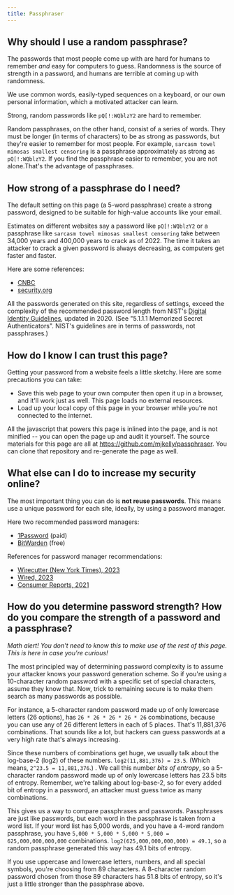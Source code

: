```yaml
---
title: Passphraser
---
```

## Why should I use a random passphrase?

The passwords that most people come up with are hard for humans to remember _and_ easy for computers to guess. Randomness is the source of strength in a password, and humans are terrible at coming up with randomness.

We use common words, easily-typed sequences on a keyboard, or our own personal information, which a motivated attacker can learn.

Strong, random passwords like `pQ[!:WQblzY2` are hard to remember.

Random passphrases, on the other hand, consist of a series of words. They must be longer (in terms of characters) to be as strong as passwords, but they're easier to remember for most people. For example, `sarcasm towel mimosas smallest censoring` is a passphrase approximately as strong as `pQ[!:WQblzY2`. If you find the passphrase easier to remember, you are not alone.That's the advantage of passphrases.

## How strong of a passphrase do I need?

The default setting on this page (a 5-word passphrase) create a strong
password, designed to be suitable for high-value accounts like your email.

Estimates on different websites say a password like `pQ[!:WQblzY2` or a
passphrase like `sarcasm towel mimosas smallest censoring` take between 34,000
years and 400,000 years to crack as of 2022. The time it takes an attacker to
crack a given password is always decreasing, as computers get faster and
faster.

Here are some references:

- [CNBC](https://www.cnbc.com/2022/03/20/study-if-your-passwords-are-less-than-8-characters-long-change-them.html)
- [security.org](https://www.security.org/how-secure-is-my-password/)

All the passwords generated on this site, regardless of settings, exceed the
complexity of the recommended password length from NIST's [Digital Identity
Guidelines](https://pages.nist.gov/800-63-3/sp800-63b.html), updated in 2020.
(See "5.1.1.1 Memorized Secret Authenticators". NIST's guidelines are in terms
of passwords, not passphrases.)

## How do I know I can trust this page?

Getting your password from a website feels a little sketchy. Here are some precautions you can take:

- Save this web page to your own computer then open it up in a browser, and it'll work just as well. This page loads no external resources.
- Load up your local copy of this page in your browser while you're not connected to the internet.

All the javascript that powers this page is inlined into the page, and is not minified -- you can open the page up and audit it yourself. The source materials for this page are all at <https://github.com/mjkelly/passphraser>. You can clone that repository and re-generate the page as well.

## What else can I do to increase my security online?

The most important thing you can do is **not reuse passwords**. This means use
a unique password for each site, ideally, by using a password
manager.

Here two recommended password managers:
- [1Password](https://1password.com/) (paid)
- [BitWarden](https://bitwarden.com/) (free)

References for password manager recommendations:
- [Wirecutter (New York Times), 2023](https://www.nytimes.com/wirecutter/reviews/best-password-managers/)
- [Wired, 2023](https://www.wired.com/story/best-password-managers/)
- [Consumer Reports, 2021](https://www.consumerreports.org/electronics-computers/password-managers/best-password-managers-review-digital-security-privacy-ease-of-use-a7337649384/)

## How do you determine password strength? How do you compare the strength of a password and a passphrase?

_Math alert! You don't need to know this to make use of the rest of this page.
This is here in case you're curious!_

The most principled way of determining password complexity is to assume your attacker knows your password generation scheme. So if you're using a 10-character random password with a specific set of special characters, assume they know that. Now, trick to remaining secure is to make them search as many passwords as possible.

For instance, a 5-character random password made up of only lowercase letters (26 options), has `26 * 26 * 26 * 26 * 26` combinations, because you can use any of 26 different letters in each of 5 places. That's 11,881,376 combinations. That sounds like a lot, but hackers can guess passwords at a very high rate that's always increasing.

Since these numbers of combinations get huge, we usually talk about the log-base-2 (log2) of these numbers. `log2(11,881,376) = 23.5`. (Which means, `2^23.5 = 11,881,376`.) . We call this number _bits of entropy_, so a 5-character random password made up of only lowercase letters has 23.5 bits of entropy. Remember, we're talking about log-base-2, so for every added bit of entropy in a password, an attacker must guess twice as many combinations.

This gives us a way to compare passphrases and passwords. Passphrases are just like passwords, but each word in the passphrase is taken from a word list. If your word list has 5,000 words, and you have a 4-word random passphrase, you have `5,000 * 5,000 * 5,000 * 5,000 = 625,000,000,000,000` combinations. `log2(625,000,000,000,000) = 49.1`, so a random passphrase generated this way has 49.1 bits of entropy.

If you use uppercase and lowercase letters, numbers, and all special symbols, you're choosing from 89 characters. A 8-character random password chosen from those 89 characters has 51.8 bits of entropy, so it's just a little stronger than the passphrase above.

